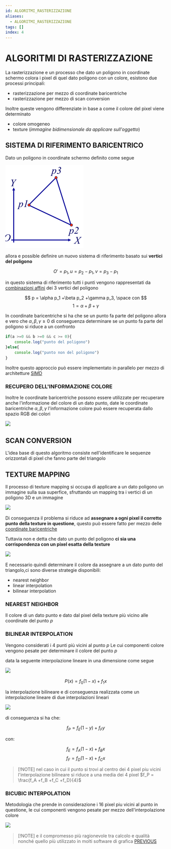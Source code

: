 ```yaml
---
id: ALGORITMI_RASTERIZZAZIONE
aliases:
  - ALGORITMI_RASTERIZZAZIONE
tags: []
index: 4
---
```


# ALGORITMI DI RASTERIZZAZIONE

La rasterizzazione e un processo che dato un poligono in coordinate schermo colora i pixel di quel dato poligono con un colore, esistono due processi principali:

- rasterizzazione per mezzo di coordinate baricentriche
- rasterizzazione per mezzo di scan conversion

Inoltre queste vengono differenziate in base a come il colore del pixel viene determinato

- colore omogeneo
- texture (*immagine bidimensionale da applicare sull'oggetto*)


## SISTEMA DI RIFERIMENTO BARICENTRICO

Dato un poligono in coordinate schermo definito come segue

![](assets/imgs/poligono_baricentrico.png)

allora e possible definire un nuovo sistema di riferimento basato sui **vertici del poligono**

$$
O' = p_1,u = p_2 - p_1,v = p_3 - p_1
$$

in questo sistema di riferimento tutti i punti vengono rappresentati da [combinazioni affini](TRASFORMAZIONI_GEOMETRICHE.md#COMBINAZIONE%20AFFINE) dei 3 vertici del poligono

$$
p = \alpha p_1 +\beta p_2 +\gamma p_3, \space con
$$
$$
1= \alpha + \beta + \gamma
$$

In coordinate baricentriche si ha che se un punto fa parte del poligono allora e vero che $\alpha,\beta,\gamma \geq 0$ di conseguenza determinare se un  punto fa parte del poligono si riduce a un confronto

```javascript
if(a >=0 && b >=0 && c >= 0){
	console.log("punto del poligono")
}else{
	console.log("punto non del poligono")
}
```

Inoltre questo approccio può essere implementato in parallelo per mezzo di architetture [SIMD](https://it.wikipedia.org/wiki/SIMD) 

### RECUPERO DELL'INFORMAZIONE COLORE

Inoltre le coordinate baricentriche possono essere utilizzate per recuperare anche l'informazione del colore di un dato punto, date le coordinate baricentriche $\alpha,\beta,\gamma$ l'informazione colore può essere recuperata dallo spazio RGB dei colori

![](Pasted%20image%2020241214104134.png)

## SCAN CONVERSION

L'idea base di questo algoritmo consiste nell'identificare le sequenze orizzontali di pixel che fanno parte del triangolo


## TEXTURE MAPPING

Il processo di texture mapping si occupa di applicare a un dato poligono un immagine sulla sua superfice, sfruttando un mapping tra i vertici di un poligono 3D e un immagine

![](Pasted%20image%2020241214154455.png)

Di conseguenza il problema si riduce ad **assegnare a ogni pixel il corretto punto della texture in questione**, questo può essere fatto per mezzo delle [coordinate baricentriche](#SISTEMA%20DI%20RIFERIMENTO%20BARICENTRICO) 

Tuttavia non e detta che dato un punto del poligono **ci sia una corrispondenza con un pixel esatta della texture**

![](Pasted%20image%2020241214155219.png)

E necessario quindi determinare il colore da assegnare a un dato punto del triangolo,ci sono diverse strategie disponibili:

- nearest neighbor
- linear interpolation
- bilinear interpolation

### NEAREST NEIGHBOR

Il colore di un dato punto e dato dal pixel della texture più vicino alle coordinate del punto $p$

### BILINEAR INTERPOLATION

Vengono considerati i 4 punti più vicini al punto $p$ Le cui componenti colore vengono pesate per determinare il colore del punto $p$

data la seguente interpolazione lineare in una dimensione come segue

![](Pasted%20image%2020241214160025.png)

$$
P(x) = f_0(1-x) + f_1x
$$

la interpolazione bilineare e di conseguenza realizzata come un interpolazione lineare di due interpolazioni lineari

![](Pasted%20image%2020241214160210.png)

di conseguenza si ha che:

$$
f_P= f_E(1-y)+ f_Fy
$$

con:

$$
f_E= f_A(1-x)+ f_Bx
$$
$$
f_F= f_D(1-x)+ f_Cx
$$

>[!NOTE] nel caso in cui il punto si trovi al centro dei 4 pixel piu vicini l'interpolazione bilineare si riduce a una media dei 4 pixel $f_P = \frac{f_A +f_B +f_C +f_D}{4}$

### BICUBIC INTERPOLATION

Metodologia che prende in considerazione i $16$ pixel piu vicini al punto in questione, le cui componenti vengono pesate per mezzo dell'interpolazione colore

![](Pasted%20image%2020241214160835.png)

>[!NOTE] e il compromesso più ragionevole tra calcolo e qualità nonché quello più utilizzato in molti software di grafica
[PREVIOUS](pages/REAL_TIME_RENDERING.md)
